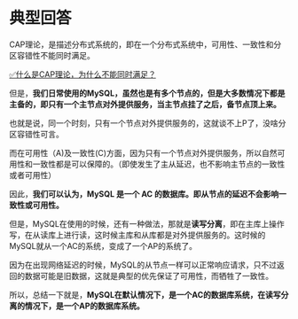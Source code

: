 # 典型回答

CAP理论，是描述分布式系统的，即在一个分布式系统中，可用性、一致性和分区容错性不能同时满足。

[✅什么是CAP理论，为什么不能同时满足？](https://www.yuque.com/hollis666/fo22bm/avwops?view=doc_embed)

但是，**我们日常使用的MySQL，虽然也是有多个节点的，但是大多数情况下都是主备的，即只有一个主节点对外提供服务，当主节点挂了之后，备节点顶上来。**

也就是说，同一个时刻，只有一个节点对外提供服务的，这就谈不上P了，没啥分区容错性可言。

而在可用性（A)及一致性(C)方面，因为只有一个节点对外提供服务，所以自然可用性和一致性都是可以保障的。（即使发生了主从延迟，也不影响主节点的一致性或者可用性）

因此，**我们可以认为，MySQL 是一个 AC 的数据库。即从节点的延迟不会影响一致性或可用性。**

但是，MySQL在使用的时候，还有一种做法，那就是**读写分离**，即在主库上操作写，在从读库上进行读，这时候主库和从库都是对外提供服务的。这时候的MySQL就从一个AC的系统，变成了一个AP的系统了。

因为在出现网络延迟的时候，MySQL的从节点一样可以正常响应请求，只不过返回的数据可能是旧数据，这就是典型的优先保证了可用性，而牺牲了一致性。

所以，总结一下就是，**MySQL在默认情况下，是一个AC的数据库系统，在读写分离的情况下，是一个AP的数据库系统。**
